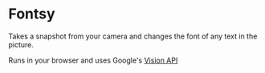 # Fontsy

Takes a snapshot from your camera and changes the font of any text in the picture.

Runs in your browser and uses Google's [Vision API](https://cloud.google.com/vision/)
